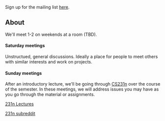 Sign up for the mailing list [here](https://www-s.acm.illinois.edu/sigs/63).

## About
We'll meet 1-2 on weekends at a room (TBD).

#### Saturday meetings

Unstructued, general discussions. Ideally a place for people to meet others with similar interests and work on projects.

#### Sunday meetings

After an introductory lecture, we'll be going through [CS231n](http://cs231n.stanford.edu/syllabus.html) over the course of the semester. In these meetings, we will address issues you may have as you go through the material or assignments.

[231n Lectures](https://www.youtube.com/playlist?list=PLkt2uSq6rBVctENoVBg1TpCC7OQi31AlC)

[231n subreddit](https://www.reddit.com/r/cs231n/)

